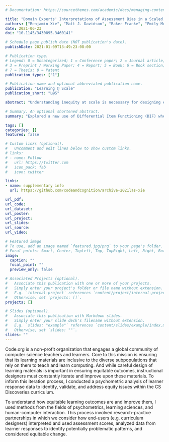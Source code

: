 ```yaml
---
# Documentation: https://sourcethemes.com/academic/docs/managing-content/

title: "Domain Experts' Interpretations of Assessment Bias in a Scaled, Online Computer Science Curriculum"
authors: ["Benjamin Xie", "Matt J. Davidson", "Baker Franke", "Emily McLeod", "Min Li", "Amy J Ko"]
date: 2021-06-23
doi: "10.1145/3430895.3460141"

# Schedule page publish date (NOT publication's date).
publishDate: 2021-01-09T13:49:23-08:00

# Publication type.
# Legend: 0 = Uncategorized; 1 = Conference paper; 2 = Journal article;
# 3 = Preprint / Working Paper; 4 = Report; 5 = Book; 6 = Book section;
# 7 = Thesis; 8 = Patent
publication_types: ["1"]

# Publication name and optional abbreviated publication name.
publication: "Learning @ Scale"
publication_short: "L@S"

abstract: "Understanding inequity at scale is necessary for designing equitable online learning experiences, but also difficult. Statistical techniques like differential item functioning (DIF) can help identify whether items/questions in an assessment exhibit potential bias by disadvantaging certain groups (e.g. whether item disadvantages woman vs man of equivalent knowledge). While testing companies typically use DIF to identify items to remove, we explored how domain-experts such as curriculum designers could use DIF to better understand how to design instructional materials to better serve students from diverse groups. Using Code.org's online Computer Science Discoveries (CSD) curriculum, we analyzed 139,097 responses from 19,617 students to identify DIF by gender and race in assessment items (e.g. multiple choice questions). Of the 17 items, we identified six that disadvantaged students who reported as female when compared to students who reported as non-binary or male. We also identified that most (13) items disadvantaged AHNP (African/Black, Hispanic/Latinx, Native American/Alaskan Native, Pacific Islander) students compared to WA (white, Asian) students. We then conducted a workshop and interviews with seven curriculum designers and found that they interpreted item bias relative to an intersection of item features and student identity, the broader curriculum, and differing uses for assessments. We interpreted these findings in the broader context of using data on assessment bias to inform domain-experts' efforts to design more equitable learning experiences."

# Summary. An optional shortened abstract.
summary: "Explored a new use of Differential Item Functioning (DIF) where domain experts (Code.org curriculum designers) interpreted data on potential test bias by gender and race."

tags: []
categories: []
featured: false

# Custom links (optional).
#   Uncomment and edit lines below to show custom links.
# links:
# - name: Follow
#   url: https://twitter.com
#   icon_pack: fab
#   icon: twitter

links:
- name: supplementary info
  url: https://github.com/codeandcognition/archive-2021las-xie

url_pdf:
url_code:
url_dataset:
url_poster:
url_project:
url_slides:
url_source:
url_video:

# Featured image
# To use, add an image named `featured.jpg/png` to your page's folder. 
# Focal points: Smart, Center, TopLeft, Top, TopRight, Left, Right, BottomLeft, Bottom, BottomRight.
image:
  caption: ""
  focal_point: ""
  preview_only: false

# Associated Projects (optional).
#   Associate this publication with one or more of your projects.
#   Simply enter your project's folder or file name without extension.
#   E.g. `internal-project` references `content/project/internal-project/index.md`.
#   Otherwise, set `projects: []`.
projects: []

# Slides (optional).
#   Associate this publication with Markdown slides.
#   Simply enter your slide deck's filename without extension.
#   E.g. `slides: "example"` references `content/slides/example/index.md`.
#   Otherwise, set `slides: ""`.
slides: ""
---
```


Code.org is a non-profit organization that engages a global community of computer science teachers and learners. Core to this mission is ensuring that its learning materials are inclusive to the diverse subpopulations that rely on them to teach and learn computing. And while careful design of learning materials is important in ensuring equitable outcomes, instructional designers must constantly iterate and improve upon these materials. To inform this iteration process, I conducted a psychometric analysis of learner response data to identify, validate, and address equity issues within the CS Discoveries curriculum.

To understand how equitable learning outcomes are and improve them, I used methods from the fields of psychometrics, learning sciences, and human-computer interaction. This process involved research-practice partnerships in which we consider how end-users (e.g. curriculum designers) interpreted and used assessment scores, analyzed data from learner responses to identify potentially problematic patterns, and considered equitable change.